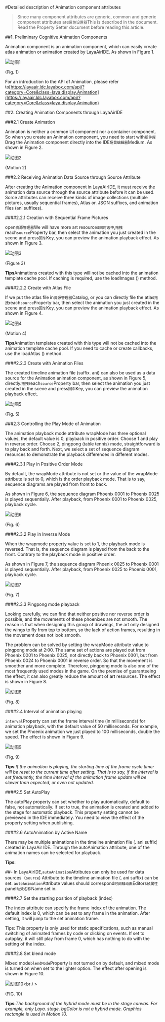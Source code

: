 #Detailed description of Animation component attributes

> Since many component attributes are generic, common and generic component attributes are`属性设置器`This is described in the document. Read the Property Setter document before reading this article.



##1. Preliminary Cognitive Animation Components

Animation component is an animation component, which can easily create atlas animation or animation created by LayaAirIDE. As shown in Figure 1.

![动图1](img/1.gif) 


(Fig. 1)

For an introduction to the API of Animation, please refer to[https://layaair.ldc.layabox.com/api/?category=Core&class=laya.display.Animation](https://layaair.ldc.layabox.com/api/?category=Core&class=laya.display.Animation)



##2. Creating Animation Components through LayaAirIDE

###2.1 Create Animation

Animation is neither a common UI component nor a container component. So when you create an Animation component, you need to start with`组件库`Drag the Animation component directly into the IDE`场景编辑器`Medium. As shown in Figure 2.

![动图2](img/2.gif) 


(Motion 2)




###2.2 Receiving Animation Data Source through Source Attribute

After creating the Animation component in LayaAirIDE, it must receive the animation data source through the source attribute before it can be used. Sorce attributes can receive three kinds of image collections (multiple pictures, usually sequential frames), Atlas or. JSON suffixes, and animation files (ani suffixes).

####2.2.1 Creation with Sequential Frame Pictures

open`资源管理器`We will have more art resources`同时选中`,`拖拽`reach`source`Property bar, then select the animation you just created in the scene and press`回车`Key, you can preview the animation playback effect. As shown in Figure 3.

![动图3](img/3.gif) 


(Figure 3)

**Tips**Animations created with this type will not be cached into the animation template cache pool. If caching is required, use the loadImages () method.

####2.2.2 Create with Atlas File

If we put the atlas file in`资源管理器`Catalog, or you can directly file the atlas`拖拽`reach`source`Property bar, then select the animation you just created in the scene and press`回车`Key, you can preview the animation playback effect. As shown in Figure 4.

![动图4](img/4.gif) 


(Motion 4)

**Tips**Animation templates created with this type will not be cached into the animation template cache pool. If you need to cache or create callbacks, use the loadAtlas () method.

####2.2.3 Create with Animation Files

The created timeline animation file (suffix. ani) can also be used as a data source for the Animation animation component, as shown in Figure 5, directly.`拖拽`reach`source`Property bar, then select the animation you just created in the scene and press`回车`Key, you can preview the animation playback effect.

![动图5](img/5.gif) 


(Fig. 5)

###2.3 Controlling the Play Mode of Animation

The animation playback mode attribute wrapMode has three optional values, the default value is 0, playback in positive order. Choose 1 and play in reverse order. Choose 2, pingpong (table tennis) mode, straightforward is to play back and forth. Next, we select a set of sequence diagram resources to demonstrate the playback differences in different modes.

####2.3.1 Play in Positive Order Mode

By default, the wrapMode attribute is not set or the value of the wrapMode attribute is set to 0, which is the order playback mode. That is to say, sequence diagrams are played from front to back.

As shown in Figure 6, the sequence diagram Phoenix 0001 to Phoenix 0025 is played sequentially. After playback, from Phoenix 0001 to Phoenix 0025, playback cycle.

![动图6](img/6.gif) 


(Fig. 6)

####2.3.2 Play in Inverse Mode

When the wrapmode property value is set to 1, the playback mode is reversed. That is, the sequence diagram is played from the back to the front. Contrary to the playback mode in positive order.

As shown in Figure 7, the sequence diagram Phoenix 0025 to Phoenix 0001 is played sequentially. After playback, from Phoenix 0025 to Phoenix 0001, playback cycle.


![动图7](img/7.gif) 


(Fig. 7)

####2.3.3 Pingpong mode playback

Looking carefully, we can find that neither positive nor reverse order is possible, and the movements of these phoenixes are not smooth. The reason is that when designing this group of drawings, the art only designed the wings to fly from top to bottom, so the lack of action frames, resulting in the movement does not look smooth.

The problem can be solved by setting the wrapMode attribute value to pingpong mode at 2:00. The same set of actions are played out from Phoenix 0001 to Phoenix 0025, not directly back to Phoenix 0001, but from Phoenix 0024 to Phoenix 0001 in reverse order. So that the movement is smoother and more complete. Therefore, pingpong mode is also one of the most frequently used modes in the game. On the premise of guaranteeing the effect, it can also greatly reduce the amount of art resources. The effect is shown in Figure 8.

![动图8](img/8.gif) 


(Fig. 8)

####2.4 Interval of animation playing

`interval`Property can set the frame interval time (in milliseconds) for animation playback, with the default value of 50 milliseconds. For example, we set the Phoenix animation we just played to 100 milliseconds, double the speed. The effect is shown in Figure 9.


![动图9](img/9.gif) 


(Fig. 9)

**Tips**:*If the animation is playing, the starting time of the frame cycle timer will be reset to the current time after setting. That is to say, if the interval is set frequently, the time interval of the animation frame update will be slower than expected, or even not updated.*



####2.5 Set AutoPlay

The autoPlay property can set whether to play automatically, default to false, not automatically. If set to true, the animation is created and added to the stage for automatic playback. This property setting cannot be previewed in the IDE immediately. You need to view the effect of the property setting when publishing.



####2.6 AutoAnimation by Active Name

There may be multiple animations in the timeline animation file (. ani suffix) created in LayaAir IDE. Through the autoAnimation attribute, one of the animation names can be selected for playback.

**Tips**:

##- In LayaAirIDE,`autoAnimation`Attributes can only be used for data sources（`source`) Attribute to the timeline animation file (. ani suffix) can be set. `autoAnimation`Attribute values should correspond`时间轴动画`Editors`帧属性`panel`动效名称`Name set in.



####2.7 Set the starting position of playback (index)

The index attribute can specify the frame index of the animation. The default index is 0, which can be set to any frame in the animation. After setting, it will jump to the set animation frame.

Tips: This property is only used for static specifications, such as manual switching of animated frames by code or clicking on events. If set to autoplay, it will still play from frame 0, which has nothing to do with the setting of the index.



####2.8 Set blend mode

Mixed mode`blendMode`Property is not turned on by default, and mixed mode is turned on when set to the lighter option. The effect after opening is shown in Figure 10.

![动图10](img/10.gif)<br / >

(FIG. 10)

**Tips**:*The background of the hybrid mode must be in the stage canvas. For example, only Laya. stage. bgColor is not a hybrid mode. Graphics rectangle is used in Motion 10.*



